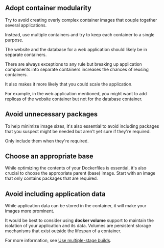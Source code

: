 ## Adopt container modularity

Try to avoid creating overly complex container images that couple together several applications.

Instead, use multiple containers and try to keep each container to a single purpose.

The website and the database for a web application should likely be in separate containers.

There are always exceptions to any rule but breaking up application components into separate containers increases the chances of reusing containers.

It also makes it more likely that you could scale the application.

For example, in the web application mentioned, you might want to add replicas of the website container but not for the database container.

## Avoid unnecessary packages

To help minimize image sizes, it's also essential to avoid including packages that you suspect might be needed but aren't yet sure if they're required.

Only include them when they're required.

## Choose an appropriate base

While optimizing the contents of your Dockerfiles is essential, it's also crucial to choose the appropriate parent (base) image. Start with an image that only contains packages that are required.

## Avoid including application data

While application data can be stored in the container, it will make your images more prominent.

It would be best to consider using **docker volume** support to maintain the isolation of your application and its data. Volumes are persistent storage mechanisms that exist outside the lifespan of a container.

For more information, see [Use multiple-stage builds](https://docs.docker.com/develop/develop-images/multistage-build/).
